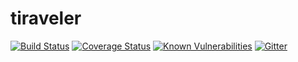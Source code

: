 # tiraveler
[![Build Status](https://travis-ci.org/TIRaveler/tiraveler.svg?branch=master)](https://travis-ci.org/TIRaveler/tiraveler)
[![Coverage Status](https://coveralls.io/repos/github/TIRaveler/tiraveler/badge.svg?branch=master)](https://coveralls.io/github/TIRaveler/tiraveler?branch=master)
[![Known Vulnerabilities](https://snyk.io/test/github/TIRaveler/tiraveler/badge.svg?targetFile=package.json)](https://snyk.io/test/github/TIRaveler/tiraveler?targetFile=package.json)
[![Gitter](https://badges.gitter.im/TIRaveler/tiraveler.svg)](https://gitter.im/TIRaveler/tiraveler?utm_source=badge&utm_medium=badge&utm_campaign=pr-badge)
